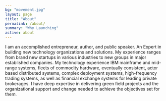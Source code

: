 ```yaml
---
bg: "movement.jpg"
layout: page
title: "About"
permalink: /about/
summary: "Why Launching"
active: about
---
```


I am an accomplished entrepreneur, author, and public speaker. An
Expert in building new technology organizations and solutions. My
experience ranges from brand new startups in various industries to new
groups in major established companies. My technology experience IBM
mainframe and mid-range systems, fleets of commodity hardware,
eventually consistent, actor based distributed systems, complex
deployment systems, high-frequency trading systems, as well as
financial exchange systems for leading private brokerages. I have deep
expertise in delivering green field projects and the organizational
support and change needed to achieve the objectives set for them.
